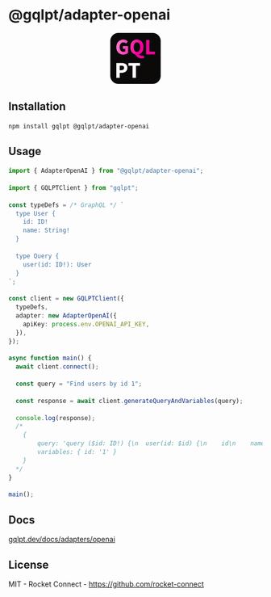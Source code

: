 # @gqlpt/adapter-openai

<div align="center" style="text-align: center;">
<img src="https://github.com/rocket-connect/gqlpt/raw/main/docs/gqlpt.svg" width="20%" alt="GQLPT">
</div>

## Installation

```bash
npm install gqlpt @gqlpt/adapter-openai
```

## Usage

```ts
import { AdapterOpenAI } from "@gqlpt/adapter-openai";

import { GQLPTClient } from "gqlpt";

const typeDefs = /* GraphQL */ `
  type User {
    id: ID!
    name: String!
  }

  type Query {
    user(id: ID!): User
  }
`;

const client = new GQLPTClient({
  typeDefs,
  adapter: new AdapterOpenAI({
    apiKey: process.env.OPENAI_API_KEY,
  }),
});

async function main() {
  await client.connect();

  const query = "Find users by id 1";

  const response = await client.generateQueryAndVariables(query);

  console.log(response);
  /*
    {
        query: 'query ($id: ID!) {\n  user(id: $id) {\n    id\n    name\n  }\n}',
        variables: { id: '1' }
    }
  */
}

main();
```

## Docs

[gqlpt.dev/docs/adapters/openai](https://www.gqlpt.dev/docs/adapters/openai)

## License

MIT - Rocket Connect - https://github.com/rocket-connect
